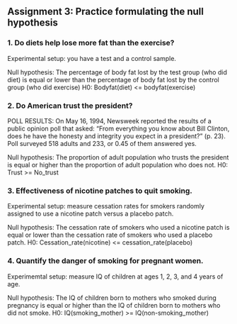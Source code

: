 ## Assignment 3: Practice formulating the null hypothesis

### 1. Do diets help lose more fat than the exercise?
Experimental setup: you have a test and a control sample.

Null hypothesis: The percentage of body fat lost by the test group (who did diet) is equal or lower than the percentage of body fat lost by the control group (who did exercise)
H0: Bodyfat(diet) <= bodyfat(exercise)

### 2. Do American trust the president?
POLL RESULTS: On May 16, 1994, Newsweek reported the results of a public opinion poll that asked: “From everything you know about Bill Clinton, does he have the honesty and integrity you expect in a president?” (p. 23). Poll surveyed 518 adults and 233, or 0.45 of them answered yes.

Null hypothesis: The proportion of adult population who trusts the president is equal or higher than the proportion of adult population who does not.
H0: Trust >= No_trust

### 3. Effectiveness of nicotine patches to quit smoking.
Experimental setup: measure cessation rates for smokers randomly assigned to use a nicotine patch versus a placebo patch.

Null hypothesis: The cessation rate of smokers who used a nicotine patch is equal or lower than the cessation rate of smokers who used a placebo patch. 
H0: Cessation_rate(nicotine) <= cessation_rate(placebo)

### 4. Quantify the danger of smoking for pregnant women.
Experimemtal setup: measure IQ of children at ages 1, 2, 3, and 4 years of age.

Null hypothesis: The IQ of children born to mothers who smoked during pregnancy is equal or higher than the IQ of children born to mothers who did not smoke. 
H0: IQ(smoking_mother) >= IQ(non-smoking_mother)